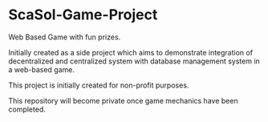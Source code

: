 # ScaSol-Game-Project
Web Based Game with fun prizes.

Initially created as a side project which aims to demonstrate integration of decentralized and centralized system with database management system in a web-based game.

This project is initially created for non-profit purposes.

This repository will become private once game mechanics have been completed.
